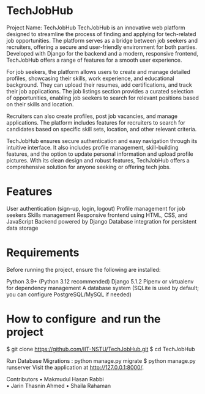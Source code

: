 # TechJobHub
Project Name: TechJobHub
TechJobHub is an innovative web platform designed to streamline the process of finding and applying for tech-related job opportunities. The platform serves as a bridge between job seekers and recruiters, offering a secure and user-friendly environment for both parties. Developed with Django for the backend and a modern, responsive frontend, TechJobHub offers a range of features for a smooth user experience.

For job seekers, the platform allows users to create and manage detailed profiles, showcasing their skills, work experience, and educational background. They can upload their resumes, add certifications, and track their job applications. The job listings section provides a curated selection of opportunities, enabling job seekers to search for relevant positions based on their skills and location.

Recruiters can also create profiles, post job vacancies, and manage applications. The platform includes features for recruiters to search for candidates based on specific skill sets, location, and other relevant criteria.

TechJobHub ensures secure authentication and easy navigation through its intuitive interface. It also includes profile management, skill-building features, and the option to update personal information and upload profile pictures. With its clean design and robust features, TechJobHub offers a comprehensive solution for anyone seeking or offering tech jobs.

# Features
User authentication (sign-up, login, logout)
Profile management for job seekers
Skills management
Responsive frontend using HTML, CSS, and JavaScript
Backend powered by Django
Database integration for persistent data storage
# Requirements
Before running the project, ensure the following are installed:

Python 3.9+ (Python 3.12 recommended)
Django 5.1.2
Pipenv or virtualenv for dependency management
A database system (SQLite is used by default; you can configure PostgreSQL/MySQL if needed)

# How to configure  and run the project
$ git clone https://github.com/IIT-NSTU/TechJobHub.git
$ cd TechJobHub

Run Database Migrations : python manage.py migrate
$ python manage.py runserver
Visit the application at http://127.0.0.1:8000/.

Contributors 
• Makmudul Hasan Rabbi  
• Jarin Thasnin Ahmed
• Shaila Rahaman 
